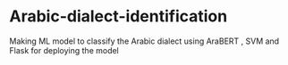 # Arabic-dialect-identification
Making ML model to classify the Arabic dialect using AraBERT , SVM and Flask for deploying the model
